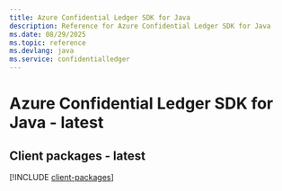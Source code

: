 ```yaml
---
title: Azure Confidential Ledger SDK for Java
description: Reference for Azure Confidential Ledger SDK for Java
ms.date: 08/29/2025
ms.topic: reference
ms.devlang: java
ms.service: confidentialledger
---
```

# Azure Confidential Ledger SDK for Java - latest

## Client packages - latest
[!INCLUDE [client-packages](confidential-ledger-client-index.md)]